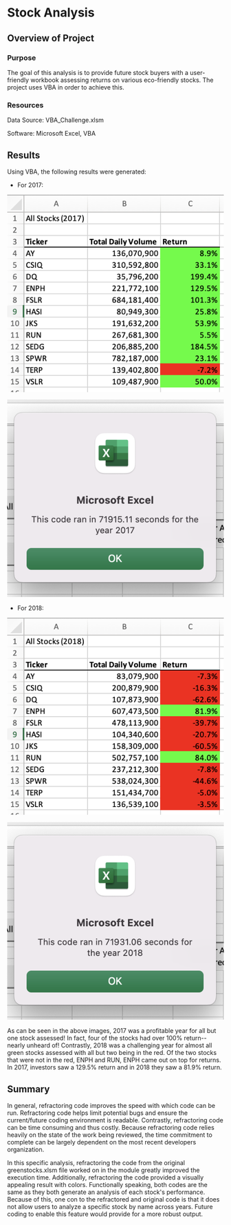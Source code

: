 # Stock Analysis

## Overview of Project
### Purpose
The goal of this analysis is to provide future stock buyers with a user-friendly workbook assessing returns on various eco-friendly stocks. The project uses VBA in order to achieve this. 

### Resources

Data Source: VBA_Challenge.xlsm

Software: Microsoft Excel, VBA

## Results
Using VBA, the following results were generated:

- For 2017:

![stocks](https://github.com/annietresca/stock-analysis/blob/main/Resources/VBA_Challenge%202017%20output.png)

![timing](https://github.com/annietresca/stock-analysis/blob/main/Resources/VBA_Challenge%202017.png)


- For 2018:

![stocks2](https://github.com/annietresca/stock-analysis/blob/main/Resources/VBA_Challenge%202018%20output.png)

![timing2](https://github.com/annietresca/stock-analysis/blob/main/Resources/VBA_Challenge%202018.png)

As can be seen in the above images, 2017 was a profitable year for all but one stock assessed! In fact, four of the stocks had over 100% return-- nearly unheard of! Contrastly, 2018 was a challenging year for almost all green stocks assessed with all but two being in the red. Of the two stocks that were not in the red, ENPH and RUN, ENPH came out on top for returns. In 2017, investors saw a 129.5% return and in 2018 they saw a 81.9% return.


## Summary
In general, refractoring code improves the speed with which code can be run. Refractoring code helps limit potential bugs and ensure the current/future coding environment is readable. Contrastly, refractoring code can be time consuming and thus costly. Because refractoring code relies heavily on the state of the work being reviewed, the time commitment to complete can be largely dependent on the most recent developers organization. 

In this specific analysis, refractoring the code from the original greenstocks.xlsm file worked on in the module greatly improved the execution time. Additionally, refractoring the code provided a visually appealing result with colors. Functionally speaking, both codes are the same as they both generate an analysis of each stock's performance. Because of this, one con to the refractored and original code is that it does not allow users to analyze a specific stock by name across years. Future coding to enable this feature would provide for a more robust output.
